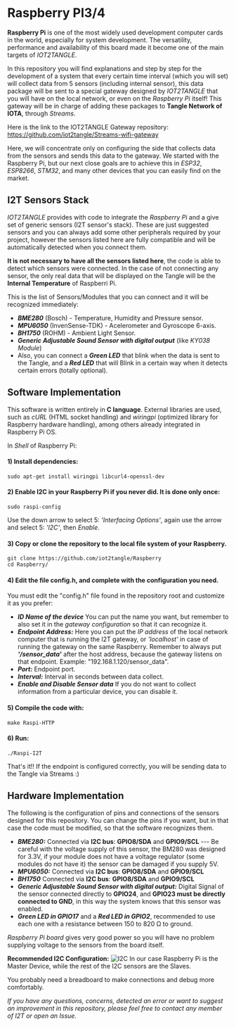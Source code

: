 # Raspberry PI3/4

**Raspberry Pi** is one of the most widely used development computer cards in the world, especially for system development. The versatility, performance and availability of this board made it become one of the main targets of *IOT2TANGLE*.

In this repository you will find explanations and step by step for the development of a system that every certain time interval (which you will set) will collect data from 5 sensors (including internal sensor), this data package will be sent to a special gateway designed by *IOT2TANGLE* that you will have on the local network, or even on the *Raspberry Pi* itself! This gateway will be in charge of adding these packages to **Tangle Network of IOTA**, through *Streams*.

Here is the link to the IOT2TANGLE Gateway repository: <https://github.com/iot2tangle/Streams-wifi-gateway>

Here, we will concentrate only on configuring the side that collects data from the sensors and sends this data to the gateway.
We started with the Raspberry Pi, but our next close goals are to achieve this in *ESP32*, *ESP8266*, *STM32*, and many other devices that you can easily find on the market.

## I2T Sensors Stack

*IOT2TANGLE* provides with code to integrate the *Raspberry Pi* and a give set of generic sensors (I2T sensor's stack). These are just suggested sensors and you can always add some other peripherals required by your project, however the sensors listed here are fully compatible and will be automatically detected when you connect them.

**It is not necessary to have all the sensors listed here**, the code is able to detect which sensors were connected. In the case of not connecting any sensor, the only real data that will be displayed on the Tangle will be the **Internal Temperature** of Raspberri Pi.

This is the list of Sensors/Modules that you can connect and it will be recognized immediately:
- ***BME280*** (Bosch) - Temperature, Humidity and Pressure sensor.
- ***MPU6050*** (InvenSense-TDK) - Acelerometer and Gyroscope 6-axis.
- ***BH1750*** (ROHM) - Ambient Light Sensor.
- ***Generic Adjustable Sound Sensor with digital output*** (like *KY038 Module*)
- Also, you can connect a ***Green LED*** that blink when the data is sent to the Tangle, and a ***Red LED*** that will Blink in a certain way when it detects certain errors (totally optional).

## Software Implementation
This software is written entirely in **C language**. External libraries are used, such as *cURL* (HTML socket handling) and *wiringpi* (optimized library for Raspberry hardware handling), among others already integrated in Raspberry Pi OS.

In *Shell* of Raspberry Pi:

#### 1) Install dependencies:
```
sudo apt-get install wiringpi libcurl4-openssl-dev
```
#### 2) Enable I2C in your Raspberry Pi if you never did. It is done only once:
```
sudo raspi-config
```
Use the down arrow to select 5: *'Interfacing Options'*, again use the arrow and select 5: *'I2C'*, then *Enable*.

#### 3) Copy or clone the repository to the local file system of your Raspberry.
```
git clone https://github.com/iot2tangle/Raspberry
cd Raspberry/
```
#### 4) Edit the file config.h, and complete with the configuration you need.
You must edit the "config.h" file found in the repository root and customize it as you prefer:
- ***ID Name of the device*** You can put the name you want, but remember to also set it in the *gateway configuration* so that it can recognize it.
- ***Endpoint Address:*** Here you can put the *IP address* of the local network computer that is running the I2T gateway, or *'localhost'* in case of running the gateway on the same Raspberry. Remember to always put ***'/sensor_data'*** after the host address, because the gateway listens on that endpoint. Example: "192.168.1.120/sensor_data".
- ***Port:*** Endpoint port.
- ***Interval:*** Interval in seconds between data collect.
- ***Enable and Disable Sensor data*** If you do not want to collect information from a particular device, you can disable it.
#### 5) Compile the code with:
```
make Raspi-HTTP
```
#### 6) Run:
```
./Raspi-I2T
```
That's it!! If the endpoint is configured correctly, you will be sending data to the Tangle via Streams :)

## Hardware Implementation
The following is the configuration of pins and connections of the sensors designed for this repository. You can change the pins if you want, but in that case the code must be modified, so that the software recognizes them.
- ***BME280:*** Connected via **I2C bus**: **GPIO8/SDA** and **GPIO9/SCL** --- Be careful with the voltage supply of this sensor, the BM280 was designed for 3.3V, if your module does not have a voltage regulator (some modules do not have it) the sensor can be damaged if you supply 5V.
- ***MPU6050:*** Connected via **I2C bus**: **GPIO8/SDA** and **GPIO9/SCL**
- ***BH1750*** Connected via **I2C bus**: **GPIO8/SDA** and **GPIO9/SCL**
- ***Generic Adjustable Sound Sensor with digital output:*** Digital Signal of the sensor connected directly to **GPIO24**, and **GPIO23 must be directly connected to GND**, in this way the system knows that this sensor was enabled.
- ***Green LED in GPIO17*** and a ***Red LED in GPIO2***, recommended to use each one with a resistance between 150 to 820 Ω to ground.

*Raspberry Pi board* gives very good power so you will have no problem supplying voltage to the sensors from the board itself.

**Recommended I2C Configuration:**
![I2C](https://www.analog.com/-/media/analog/en/landing-pages/technical-articles/i2c-primer-what-is-i2c-part-1-/36684.png)
In our case Raspberry Pi is the Master Device, while the rest of the I2C sensors are the Slaves.

You probably need a breadboard to make connections and debug more comfortably.


*If you have any questions, concerns, detected an error or want to suggest an improvement in this repository, please feel free to contact any member of I2T or open an Issue.*
